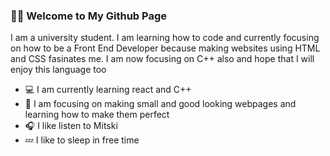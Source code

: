 
### 🙋🏻 Welcome to My Github Page

<p>
  I am a university student. I am learning how to code and currently focusing on how to be a Front End Developer because making websites using HTML and CSS fasinates me. I am now focusing on C++ also and hope that I will enjoy this language too
</p>
<ul>
  <li>💻 I am currently learning react and C++</li>
  <li>🚧 I am focusing on making small and good looking webpages and learning how to make them perfect</li>
  <li>🎧 I like listen to Mitski</li>
  <li>💤 I like to sleep in free time</li>
</ul>
<br>
<a href="https://github.com/lumybee">
<!-- <img src="https://github-readme-stats.vercel.app/api?username=lumybee&rank_icon=percentile&show_icons=true&theme=tokyonight&show=reviews&border_radius=8" /> -->
<!-- <img  height="100em" src="https://github-readme-stats.vercel.app/api/top-langs/?username=lumybee&theme=dracula&layout=compact&count-private=true&hide=jupyter%20notebook" /> -->
</a>


